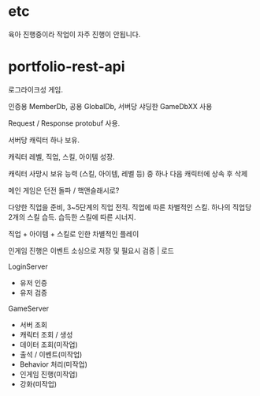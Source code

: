 # etc
육아 진행중이라 작업이 자주 진행이 안됩니다.

# portfolio-rest-api
로그라이크성 게임.

인증용 MemberDb, 공용 GlobalDb, 서버당 샤딩한 GameDbXX 사용

Request / Response protobuf 사용. 

서버당 캐릭터 하나 보유.

캐릭터 레벨, 직업, 스킬, 아이템 성장.

캐릭터 사망시 보유 능력 (스킬, 아이템, 레벨 등) 중 하나 다음 캐릭터에 상속 후 삭제

메인 게임은 던전 돌파 / 핵앤슬래시로?

다양한 직업을 준비, 3~5단계의 직업 전직. 직업에 따른 차별적인 스킬. 하나의 직업당 2개의 스킬 습득. 습득한 스킬에 따른 시너지.

직업 + 아이템 + 스킬로 인한 차별적인 플레이

인게임 진행은 이벤트 소싱으로 저장 및 필요시 검증 | 로드

LoginServer
 - 유저 인증
 - 유저 검증

GameServer
 - 서버 조회
 - 캐릭터 조회 / 생성
 - 데이터 조회(미작업)
 - 출석 / 이벤트(미작업)
 - Behavior 처리(미작업)
 - 인게임 진행(미작업)
 - 강화(미작업)
